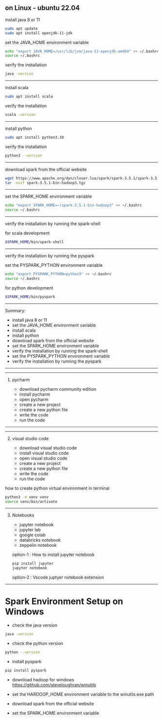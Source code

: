 

on Linux - ubuntu 22.04 
------------------------------------------------------

install java 8 or 11
```bash
sudo apt update
sudo apt install openjdk-11-jdk
```

set the JAVA_HOME environment variable
```bash
echo "export JAVA_HOME=/usr/lib/jvm/java-11-openjdk-amd64" >> ~/.bashrc
source ~/.bashrc
```

verify the installation
```bash
java -version
```

---

install scala
```bash
sudo apt install scala
```

verify the installation
```bash
scala -version
```

--- 


install python
```bash
sudo apt install python3.10
```

verify the installation
```bash
python3 --version
```

---

download spark from the official website
```bash
wget https://www.apache.org/dyn/closer.lua/spark/spark-3.5.1/spark-3.5.1-bin-hadoop3.tgz
tar -xvzf spark-3.5.1-bin-hadoop3.tgz
```

---

set the SPARK_HOME environment variable
```bash
echo "export SPARK_HOME=~/spark-3.5.1-bin-hadoop3" >> ~/.bashrc
source ~/.bashrc
```

---

verify the installation by running the spark-shell

for scala development
```bash
$SPARK_HOME/bin/spark-shell
```

---

verify the installation by running the pyspark

set the PYSPARK_PYTHON environment variable
```bash
echo "export PYSPARK_PYTHON=python3" >> ~/.bashrc
source ~/.bashrc
```

for python development
```bash
$SPARK_HOME/bin/pyspark
```

---


Summary:

- install java 8 or 11
- set the JAVA_HOME environment variable
- install scala
- install python
- download spark from the official website
- set the SPARK_HOME environment variable
- verify the installation by running the spark-shell
- set the PYSPARK_PYTHON environment variable
- verify the installation by running the pyspark

---


------------------------------------------------------

1. pycharm

    - download pycharm community edition
    - install pycharm
    - open pycharm
    - create a new project
    - create a new python file
    - write the code
    - run the code

------------------------------------------------------

------------------------------------------------------

2. visual studio code

    - download visual studio code
    - install visual studio code
    - open visual studio code
    - create a new project
    - create a new python file
    - write the code
    - run the code

how to create python virtual environment in terminal
```bash
python3 -m venv venv
source venv/bin/activate
```
------------------------------------------------------

3. Notebooks

    - jupyter notebook
    - jupyter lab
    - google colab
    - databricks notebook
    - zeppelin notebook

    option-1 : How to install jupyter notebook
    ```bash
    pip install jupyter
    jupyter notebook
    ```

    option-2 : Vscode juptyer notebook extension

------------------------------------------------------

# Spark Environment Setup on Windows

- check the java version
```bash
java -version
```

- check the python version
```bash
python --version
```

- install pyspark
```bash
pip install pyspark
```


- download hadoop for windows
https://github.com/steveloughran/winutils
- set the HARDOOP_HOME environment variable to the winutils.exe path


- download spark from the official website
- set the SPARK_HOME environment variable





